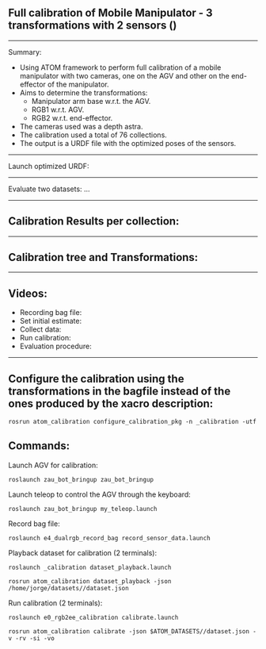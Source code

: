 ## Full calibration of Mobile Manipulator - 3 transformations with 2 sensors ()
_______________________________

Summary: 
* Using ATOM framework to perform full calibration of a mobile manipulator with two cameras, one on the AGV and other on the end-effector of the manipulator.
* Aims to determine the transformations: 
    * Manipulator arm base w.r.t. the AGV.
    * RGB1 w.r.t. AGV. 
    * RGB2 w.r.t. end-effector.
* The cameras used was a depth astra. 
* The calibration used a total of 76 collections.
* The output is a URDF file with the optimized poses of the sensors.
_______________________________

Launch optimized URDF:

_______________________________

Evaluate two datasets: ...

_______________________________

## Calibration Results per collection:

_______________________________

## Calibration tree and Transformations:

_______________________________

## Videos:
* Recording bag file: 
* Set initial estimate: 
* Collect data: 
* Run calibration: 
* Evaluation procedure:
_______________________________

## Configure the calibration using the transformations in the bagfile instead of the ones produced by the xacro description:

    rosrun atom_calibration configure_calibration_pkg -n _calibration -utf

## Commands:
Launch AGV for calibration:

    roslaunch zau_bot_bringup zau_bot_bringup

Launch teleop to control the AGV through the keyboard:

    roslaunch zau_bot_bringup my_teleop.launch 

Record bag file:

    roslaunch e4_dualrgb_record_bag record_sensor_data.launch

Playback dataset for calibration (2 terminals):

    roslaunch _calibration dataset_playback.launch

    rosrun atom_calibration dataset_playback -json /home/jorge/datasets//dataset.json 

Run calibration (2 terminals):

    roslaunch e0_rgb2ee_calibration calibrate.launch

    rosrun atom_calibration calibrate -json $ATOM_DATASETS//dataset.json -v -rv -si -vo

